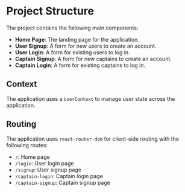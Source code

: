 
# Project Structure

The project contains the following main components:

- **Home Page**: The landing page for the application.
- **User Signup**: A form for new users to create an account.
- **User Login**: A form for existing users to log in.
- **Captain Signup**: A form for new captains to create an account.
- **Captain Login**: A form for existing captains to log in.

## Context

The application uses a `UserContext` to manage user state across the application.

## Routing

The application uses `react-router-dom` for client-side routing with the following routes:

- `/`: Home page
- `/login`: User login page
- `/signup`: User signup page
- `/captain-login`: Captain login page
- `/captain-signup`: Captain signup page
